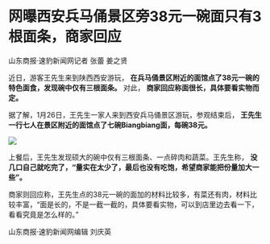 # 网曝西安兵马俑景区旁38元一碗面只有3根面条，商家回应

山东商报·速豹新闻网记者 张蕾 姜之贤

近日，游客王先生来到陕西西安游玩， **在兵马俑景区附近的面馆点了38元一碗的特色面食，发现碗中仅有三根面条。** 对此，
**商家回应称面很长，具体要看实物而定。**

据了解，1月26日，王先生一家人来到西安兵马俑景区游玩，参观结束后， **王先生一行七人在景区附近的面馆点了七碗Biangbiang面，每碗38元。**

![](https://inews.gtimg.com/news_bt/OFTI1mH0iL0oH7HNBgJP7QrS6JjE5nlMPBpjeZGea9vNsAA/1000)

上餐后，王先生发现硕大的碗中仅有三根面条、一点碎肉和蔬菜。王先生称，
**没几口自己就吃完了，“量实在太少了，最后也没有吃饱，希望商家能把份量加大一些”。**

商家则回应称，王先生点的38元一碗的面加的材料比较多，有菜还有肉，材料比较丰富，“面是长的，不是一截一截的，具体要看实物，可以到店里边去看一下，看看究竟是怎么样的。”

山东商报·速豹新闻网编辑 刘庆英

